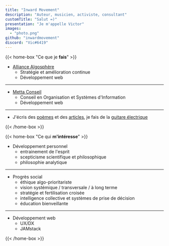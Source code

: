 ```yaml
---
title: "Inward Movement"
description: "Auteur, musicien, activiste, consultant"
customTitle: "Salut =)"
presentation: "Je m'appelle Victor"
images:
  - "photo.png"
github: "inwardmovement"
discord: "Vic#6419"
---
```


{{< home-box "Ce que je **fais**" >}}

- [Alliance Algosphère](https://algosphere.org/fr)
  - Stratégie et amélioration continue
  - Développement web

---

- [Metta Conseil](https://mettaconseil.com)
  - Conseil en Organisation et Systèmes d'Information
  - Développement web

---

- J'écris des [poèmes](poemes) et des [articles](articles), je fais de la [guitare électrique](https://www.youtube.com/user/arkay38/videos)

{{< /home-box >}}

{{< home-box "Ce qui **m'intéresse**" >}}

- Développement personnel
  - entrainement de l'esprit
  - scepticisme scientifique et philosophique
  - philosophie analytique

---

- Progrès social
  - éthique <a class="abbr" data-toggle="popover" data-trigger="hover" data-placement="top" data-content="Accordant la priorité à l'allègement de la souffrance." tabindex="0">algo-prioritariste</a>
  - vision systémique / transversale / à long terme
  - stratégie et fertilisation croisée
  - intelligence collective et systèmes de prise de décision
  - éducation bienveillante

---

- Développement web
  - UX/DX
  - <a class="abbr" data-toggle="popover" data-trigger="hover" data-placement="top" data-content="C'est une nouvelle façon de créer des sites Web et applications offrant de meilleures performances, une sécurité accrue, une évolutivité à cout réduit et une meilleure expérience de développement." tabindex="0">JAMstack</a>

{{< /home-box >}}
